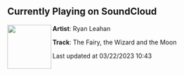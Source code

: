 ## Currently Playing on SoundCloud

[<img align="left" width="100" src="https://i1.sndcdn.com/artworks-5OVjfcmgWRGiZwSS-G2T0NA-t500x500.jpg">](https://soundcloud.com/ryanleahan/the-fairy-the-wizard-and-the-moon)

**Artist**: Ryan Leahan 

**Track**: The Fairy, the Wizard and the Moon

Last updated at 03/22/2023 10:43
